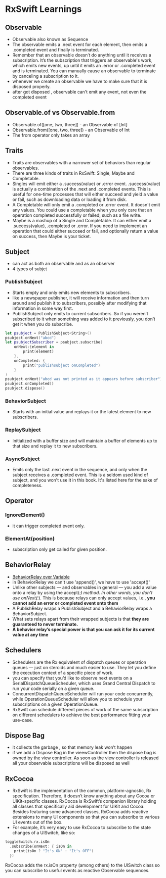 # RxSwift Learnings

## Observable
- Observable also known as Sequence
- The observable emits a .next event for each element, then emits a .completed event and finally is terminated.
- Remember that an observable doesn’t do anything until it receives a subscription. It’s the subscription that triggers an observable's work, which emits new events, up until it emits an .error or .completed event and is terminated. You can manually cause an observable to terminate by canceling a subscription to it.
- whenever we create an observable we have to make sure that it is disposed properly.
- after got disposed , observable can't emit any event, not even the completed event

## Observable.of vs Observable.from
- Observable.of([one, two, three])     - an Observable of [Int]
- Observable.from([one, two, three])   - an Observable of Int
- The from operator only takes an array

## Traits
- Traits are observables with a narrower set of behaviors than regular observables.
- There are three kinds of traits in RxSwift: Single, Maybe and Completable.
- Singles will emit either a .success(value) or .error event. .success(value) is actually a combination of the .next and .completed events. This is useful for one-time processes that will either succeed and yield a value or fail, such as downloading data or loading it from disk.
- A Completable will only emit a .completed or .error event. It doesn't emit any values. You could use a completable when you only care that an operation completed successfully or failed, such as a file write.
- Maybe is a mashup of a Single and Completable. It can either emit
a .success(value), .completed or .error. If you need to implement an operation that could either succeed or fail, and optionally return a value on success, then Maybe is your ticket.

## Subject
- can act as both an observable and as an observer
- 4 types of subjet
### PublishSubject
- Starts empty and only emits new elements to subscribers.
- like a newspaper publisher, it will receive information and then turn around and publish it to subscribers, possibly after modifying that information in some way first.
- PublishSubject only emits to current subscribers. So if you weren’t subscribed to it when something was added to it previously, you don’t get it when you do subscribe.
```swift
let psubject = PublishSubject<String>()
psubject.onNext("abcd")
let psubjectSubscriber = psubject.subscribe(
    onNext:{element in
        print(element)
    },
    onCompleted: {
        print("publishsubject onCompleted")
    }
)
psubject.onNext("abcd was not printed as it appears before subscriber")
psubject.onCompleted()
psubject.dispose()
```
### BehaviorSubject
- Starts with an initial value and replays it or the latest element to new subscribers.
### ReplaySubject
- Initialized with a buffer size and will maintain a buffer of elements up to that size and replay it to new subscribers.
### AsyncSubject
- Emits only the last .next event in the sequence, and only when the subject receives a .completed event. This is a seldom used kind of subject, and you won't use it in this book. It's listed here for the sake of completeness.

## Operator
### IgnoreElement()
- it can trigger completed event only.
### ElementAt(position)
- subscription only get called for given position.
## BehaviorRelay
- [BehaviorRelay over Variable](https://medium.com/koolicar-engineering/rxswift-behaviorrelay-over-variable-182865ce10e0)
- in BehaviorRelay we can't use 'append()', we have to use 'accept()'
- Unlike other subjects — and observables in general — you add a value onto a relay by using the accept(_:) method. In other words, you don’t use onNext(_:). This is because relays can only accept values, i.e., **you cannot add an error or completed event onto them**
- A PublishRelay wraps a PublishSubject and a BehaviorRelay wraps a BehaviorSubject. 
- What sets relays apart from their wrapped subjects is that **they are guaranteed to never terminate.**
- **A behavior relay’s special power is that you can ask it for its current value at any time**

## Schedulers
- Schedulers are the Rx equivalent of dispatch queues or operation queues — just on steroids and much easier to use. They let you define the execution context of a specific piece of work.
- you can specify that you’d like to observe next events on a SerialDispatchQueueScheduler, which uses Grand Central Dispatch to run your code serially on a given queue.
- ConcurrentDispatchQueueScheduler will run your code concurrently, while OperationQueueScheduler will allow you to schedule your subscriptions on a given OperationQueue.
- RxSwift can schedule different pieces of work of the same subscription on different schedulers to achieve the best performance fitting your use-case.

## Dispose Bag
- it collects the garbage , so that memory leak won’t happen 
- if we add a Dispose Bag in the vieewController then the dispose bag is owned by the view controller. As soon as the view controller is released all your observable subscriptions will be disposed as well

## RxCocoa
- RxSwift is the implementation of the common, platform-agnostic, Rx specification. Therefore, it doesn’t know anything about any Cocoa or UIKit-specific classes. RxCocoa is RxSwift’s companion library holding all classes that specifically aid development for UIKit and Cocoa. Besides featuring some advanced classes, RxCocoa adds reactive extensions to many UI components so that you can subscribe to various UI events out of the box.
- For example, it’s very easy to use RxCocoa to subscribe to the state changes of a UISwitch, like so:

```swift
toggleSwitch.rx.isOn
  .subscribe(onNext: { isOn in
    print(isOn ? "It's ON" : "It's OFF")
  })

```
RxCocoa adds the rx.isOn property (among others) to the UISwitch class so you can subscribe to useful events as reactive Observable sequences.
